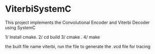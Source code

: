 # ViterbiSystemC

Thís project implements the Convolutional Encoder and Viterbi Decoder using SystemC

1/ Install cmake.
2/ cd build
3/ cmake .
4/ make

the built file name viterbi, run the file to generate the .vcd file for tracing
